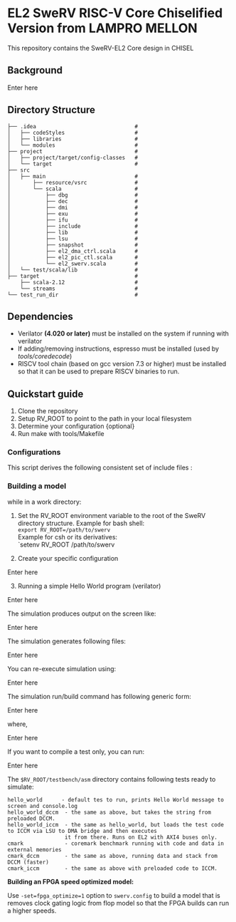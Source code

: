 # EL2 SweRV RISC-V Core Chiselified Version from LAMPRO MELLON

This repository contains the SweRV-EL2 Core design in CHISEL

## Background

Enter here

## Directory Structure

    ├── .idea                               #
    │   ├── codeStyles                      #   
    │   ├── libraries                       #       
    │   └── modules                         #
    ├── project                             # 
    │   ├── project/target/config-classes   #   
    │   └── target                          #   
    ├── src
    │   ├── main                            #
    │       ├── resource/vsrc               #
    │       └── scala                       #
    │           ├── dbg                     #
    │           ├── dec                     #   
    │           ├── dmi                     #   
    │           ├── exu                     #
    │           ├── ifu                     #   
    │           ├── include                 #   
    │           ├── lib                     #   
    │           ├── lsu                     #       
    │           ├── snapshot                #   
    │           ├── el2_dma_ctrl.scala      #   
    │           ├── el2_pic_ctl.scala       # 
    │           └── el2_swerv.scala         #       
    │   └── test/scala/lib                  #     
    ├── target                              #
        ├── scala-2.12                      #
        └── streams                         #    
    └── test_run_dir                        #


## Dependencies

- Verilator **(4.020 or later)** must be installed on the system if running with verilator
- If adding/removing instructions, espresso must be installed (used by *tools/coredecode*)
- RISCV tool chain (based on gcc version 7.3 or higher) must be
installed so that it can be used to prepare RISCV binaries to run.

## Quickstart guide

1. Clone the repository
2. Setup RV_ROOT to point to the path in your local filesystem
3. Determine your configuration {optional}
4. Run make with tools/Makefile

### Configurations

This script derives the following consistent set of include files :

### Building a model

while in a work directory:

1. Set the RV_ROOT environment variable to the root of the SweRV directory structure.
Example for bash shell:  
    `export RV_ROOT=/path/to/swerv`  
Example for csh or its derivatives:  
    `setenv RV_ROOT /path/to/swerv
    
2. Create your specific configuration    

Enter here

3. Running a simple Hello World program (verilator)

Enter here

The simulation produces output on the screen like:

Enter here

The simulation generates following files:

Enter here

You can re-execute simulation using: 

Enter here

The simulation run/build command has following generic form:

Enter here

where,

Enter here

If you want to compile a test only, you can run:

Enter here


The  `$RV_ROOT/testbench/asm` directory contains following tests ready to simulate:
```
hello_world      - default tes to run, prints Hello World message to screen and console.log
hello_world_dccm  - the same as above, but takes the string from preloaded DCCM.
hello_world_iccm  - the same as hello_world, but loads the test code to ICCM via LSU to DMA bridge and then executes
                  it from there. Runs on EL2 with AXI4 buses only. 
cmark             - coremark benchmark running with code and data in external memories
cmark_dccm        - the same as above, running data and stack from DCCM (faster)
cmark_iccm        - the same as above with preloaded code to ICCM. 
```




**Building an FPGA speed optimized model:**  

Use ``-set=fpga_optimize=1`` option to ``swerv.config`` to build a model that is removes clock gating logic from flop model so that the FPGA builds can run a higher speeds.
